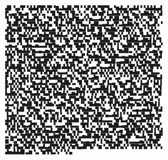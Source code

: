 ▟▊▝▄▞▛▝▟▟▟▜▛▞▛▝▇▃▙▟▊▞▜▝▝▟▚▜▞▜▛▜▄▝▆▟▄▞▄▟▟▝▝▟▟▟▄▟▛▃▄▞▆▃▅▝▃▞▞▃▝▝█▝▆▃▜▝▉▃▚▝▃▝█▞▆▛▐▃▙▟▞▞▜▝▅▃▚▟▇▟▞▝▟▜▝▝█▟▚▟▃▟▜▃▝▝▇▝▉▜▞▞▅▛▇▃▞▞▅▃▃▟▞▃▛▟▉▃▜▜▄▝▛▞▃▝▉▜▞▝▊▟▉▞▆▞▜▜▞▟▟▜▄▝▊▟▃▜▜▃▜▜▄▃▚▟▉▃▄▟▃▞▛▃▙▟▇▞▆▝▃▜▃▟▚▝▟▜▅▟█▝▛▛▇▜▝▟▟▃▅▝▊▃▚▞▟▞▅▟▐▟▊▝▉▝▆▟▇▞▃▛▇▞▞▝▆▝▝▟▞▃▟▜▞▝▅▟▞▞▃▞▅▟▅▜▜▟▟▃▞▝▅▜▅▜▃▞▆▟▉▞▝▜▙▞▞▃▞▞▟▃▜▃▙▞▛▞▜▟▇▝█▝▇▜▚▟█▟▜▜▙▝▐▝▇▞▚▟▄▞▅▞▝▝▜▟█▞▚▃▞▝▐▟█▟▃▟▇▟▐▞▜▃▅▃▞▝▄▟▅▃▅▃▃▛▇▜▅▃▅▜▅▝█▟▆▝▅▜▚▜▛▞▜▝▐▝▅▟▉▞▜▃▛▟▊▜▃▞▞▞▄▜▅▟▟▞▆▃▄▃▅▞▙▟▜▞▃▝▃▞▚▝▐▞▃▝▊▜▟▞▙▝▆▟▉▃▝▞▚▃▛▃▅▞▄▜▜▞▝▟▐▜▅▜▃▃▟▟█▞▚▃▅▝█▟▄▃▛▝▆▟▆▟▃▝▟▟▇▃▄▃▅▟▟▜▛▞▄▝▉▟▟▜▝▝▆▟▝▞▜▞▙▟▛▞▝▃▝▝▊▃▛▜▅▝▞▞▝▜▞▜▙▟▊▃▄▟▉▞▝▞▅▜▅▞▜▞▛▟█▟█▃▚▜▟▟█▞▙▞▟▟▊▟▟▟▜▝▄▝▛▃▄▞▚▃▃▟▟▝▊▞▄▜▛▞▆▜▚▜▛▜▚▟▚▝▞▜▞▝▚▃▛▜▚▛▇▜▚▃▃▞▝▞▜▟▆▛▐▃▞▟▞▞▟▞▞▃▜▞▆▟▅▝█▞▜▃▃▛▐▞▃▜▟▟▐▞▟▃▆▞▙▟▇▟▃▞▜▞▄▝▅▞▃▟▆▝▝▞▄▝▃▞▝▝▐▞▛▞▃▞▛▜▙▟▊▃▛▞▅▜▝▝▆▃▟▃▛▃▃▞▜▟█▞▃▝▉▝▊▝▚▞▃▛▐▃▄▝▆▃▛▜▅▝▐▃▟▝▐▟▐▛▐▞▞▟▄▝▞▜▟▞▅▜▃▜▞▟▜▝▅▃▅▞▟▝▛▃▄▟█▟▐▝▊▝▜▃▟▞▙▟▐▜▅▝▄▜▙▟▇▞▄▝▛▜▄▟▞▜▄▛▐▟▆▟▞▃▆▟▜▜▝▝▛▞▝▞▜▟█▝▐▜▞▜▙▞▃▟▇▜▝▝▉▞▞▞▞▝▆▞▞▟▝▟▆▃▛▝▚▝▜▃▛▜▅▜▙▝▟▝▅▜▛▝▆▜▞▝▃▟▆▃▃▞▄▝▟▝▚▟▃▞▜▝▅▟▉▝▊▟▝▟▆▞▃▟▆▝▜▞▃▝▚▝▇▟▅▞▞▝▛▟▜▟▆▜▅▞▆▞▟▛▇▟▐▟▄▝▐▟▊▝▛▜▅▞▝▃▄▃▝▜▝▟▜▞▞▛▇▟▆▃▜▝▆▃▞▝▆▝▟▝▝▃▄▃▅▟▟▝▉▟▐▃▙▞▃▃▝▟▚▜▄▝▆▝▅▜▝▃▝▝▄▝▚▞▜▃▞▟▉▞▄▃▟▟▐▝▝▟▄▟▄▜▄▟▅▝▅▟▟▜▞▟▄▜▃▝▝▜▚▛▐▜▞▟▝▜▟▟▇▝▛▜▝▟▉▟▃▃▃▝▆▜▃▞▆▞▃▟▅▜▜▝▜▜▞▟▐▞▙▃▟▜▚▝▉▃▃▝▃▃▄▜▜▃▃▝█▜▝▃▝▞▝▝▇▟█▃▄▟▚▜▙▞▄▝▇▞▄▞▞▞▛▞▆▞▙▜▅▜▛▟▅▟▃▟▛▟▇▝▄▜▃▝▆▟▃▜▜▟▊▃▛▃▅▝█▟▊▜▛▞▙▟▐▝▟▃▚▃▞▝▇▜▛▞▛▜▄▜▄▟▆▛▇▝▜▞▞▃▅▟▊▟▇▞▛▟▅▝▐▟▆▜▛▝▅▃▙▝▇▝▇▛▇▝▚▞▜▞▙▟▜▃▞▟▟▟▞▞▟▜▛▟▇▞▚▃▄▃▟▝▐▝▆▟▃▜▅▝▊▃▃▃▅▞▞▛▇▛▇▛▐▜▄▞▙▛▇▝▄▟▃▟▜▜▞▟▝▞▆▜▄▟▛▜▞▝▆▝▃▜▟▜▚▞▞▝▛▛▇▜▞▜▝▞▚▟▅▟▟▟▊▃▆▝▃▝▆▜▜▃▚▝▝▞▄
